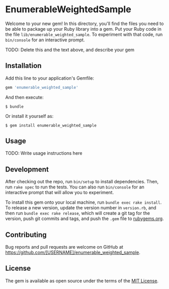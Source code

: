 # EnumerableWeightedSample

Welcome to your new gem! In this directory, you'll find the files you need to be able to package up your Ruby library into a gem. Put your Ruby code in the file `lib/enumerable_weighted_sample`. To experiment with that code, run `bin/console` for an interactive prompt.

TODO: Delete this and the text above, and describe your gem

## Installation

Add this line to your application's Gemfile:

```ruby
gem 'enumerable_weighted_sample'
```

And then execute:

    $ bundle

Or install it yourself as:

    $ gem install enumerable_weighted_sample

## Usage

TODO: Write usage instructions here

## Development

After checking out the repo, run `bin/setup` to install dependencies. Then, run `rake spec` to run the tests. You can also run `bin/console` for an interactive prompt that will allow you to experiment.

To install this gem onto your local machine, run `bundle exec rake install`. To release a new version, update the version number in `version.rb`, and then run `bundle exec rake release`, which will create a git tag for the version, push git commits and tags, and push the `.gem` file to [rubygems.org](https://rubygems.org).

## Contributing

Bug reports and pull requests are welcome on GitHub at https://github.com/[USERNAME]/enumerable_weighted_sample.


## License

The gem is available as open source under the terms of the [MIT License](http://opensource.org/licenses/MIT).

